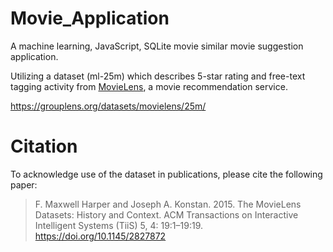 # Movie_Application
A machine learning, JavaScript, SQLite movie similar movie suggestion application.

Utilizing a dataset (ml-25m) which describes 5-star rating and free-text tagging activity from [MovieLens](http://movielens.org), a movie recommendation service. 

https://grouplens.org/datasets/movielens/25m/


Citation
========

To acknowledge use of the dataset in publications, please cite the following paper:

> F. Maxwell Harper and Joseph A. Konstan. 2015. The MovieLens Datasets: History and Context. ACM Transactions on Interactive Intelligent Systems (TiiS) 5, 4: 19:1–19:19. <https://doi.org/10.1145/2827872>
